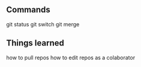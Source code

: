 ## Commands
git status
git switch
git merge

## Things learned
how to pull repos
how to edit repos as a colaborator